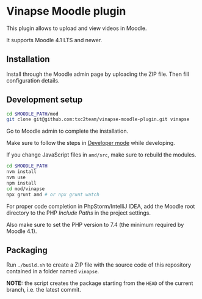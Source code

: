 # Vinapse Moodle plugin

This plugin allows to upload and view videos in Moodle.

It supports Moodle 4.1 LTS and newer.

## Installation

Install through the Moodle admin page by uploading the ZIP file. Then fill configuration details.

## Development setup

```sh
cd $MOODLE_PATH/mod
git clone git@github.com:txc2team/vinapse-moodle-plugin.git vinapse
```

Go to Moodle admin to complete the installation.

Make sure to follow the steps in [Developer mode](https://docs.moodle.org/dev/Developer_Mode) while developing.

If you change JavaScript files in `amd/src`, make sure to rebuild the modules.

```sh
cd $MOODLE_PATH
nvm install
nvm use
npm install
cd mod/vinapse
npx grunt amd # or npx grunt watch
```

For proper code completion in PhpStorm/IntelliJ IDEA, add the Moodle root directory to the PHP *Include Paths* in the project settings.

Also make sure to set the PHP version to 7.4 (the minimum required by Moodle 4.1).

## Packaging

Run `./build.sh` to create a ZIP file with the source code of this repository contained in a folder named `vinapse`.

**NOTE:** the script creates the package starting from the `HEAD` of the current branch, i.e. the latest commit.
